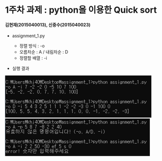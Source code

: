 1주차 과제 : python을 이용한 Quick sort
===
#### 김현재(2015040013), 신중수(2015040023)

* assignment_1.py
    * 정렬 방식 : -o
    * 오름차순 : A / 내림차순 : D
    * 정렬할 배열 : -i
    
  
* 실행 결과

![result](https://raw.githubusercontent.com/KHJae/Cnetwork/master/assignment_1/result.PNG)
![result2](https://raw.githubusercontent.com/KHJae/Cnetwork/master/assignment_1/result2.PNG)

